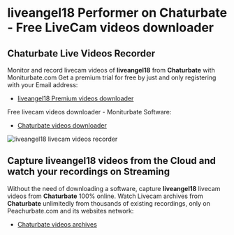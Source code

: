 # liveangel18 Performer on Chaturbate - Free LiveCam videos downloader

## Chaturbate Live Videos Recorder

Monitor and record livecam videos of **liveangel18** from **Chaturbate** with Moniturbate.com
Get a premium trial for free by just and only registering with your Email address:
* [liveangel18 Premium videos downloader](https://moniturbate.com/request-demo-licence-key.html)

Free livecam videos downloader - Moniturbate Software:
* [Chaturbate videos downloader](https://moniturbate.com/moniturbate-download-software.html)

![liveangel18 livecam videos recorder](https://peachurnet.com/templates/moniturbate-software.png)


## Capture liveangel18 videos from the Cloud and watch your recordings on Streaming

Without the need of downloading a software, capture **liveangel18** livecam videos from **Chaturbate** 100% online.
Watch Livecam archives from **Chaturbate** unlimitedly from thousands of existing recordings, only on Peachurbate.com and its websites network:
* [Chaturbate videos archives](https://peachurnet.com/)